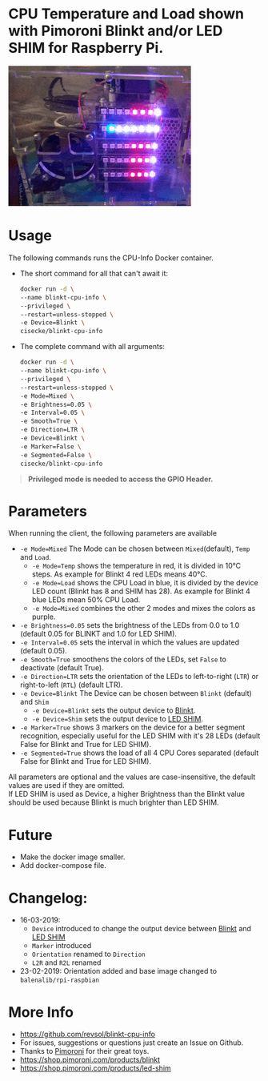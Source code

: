 # CPU Temperature and Load shown with Pimoroni Blinkt and/or LED SHIM for Raspberry Pi.

![Blinkt!](https://raw.githubusercontent.com/Revsol/blinkt-cpu-info/master/cluster-mixed.gif)

# Usage
The following commands runs the CPU-Info Docker container.  
* The short command for all that can't await it:
    ```bash
    docker run -d \
    --name blinkt-cpu-info \
    --privileged \
    --restart=unless-stopped \
    -e Device=Blinkt \
    cisecke/blinkt-cpu-info
    ```
* The complete command with all arguments:
    ```bash
    docker run -d \
    --name blinkt-cpu-info \
    --privileged \
    --restart=unless-stopped \
    -e Mode=Mixed \
    -e Brightness=0.05 \
    -e Interval=0.05 \
    -e Smooth=True \
    -e Direction=LTR \
    -e Device=Blinkt \
    -e Marker=False \
    -e Segmented=False \
    cisecke/blinkt-cpu-info
    ```

> **Privileged mode is needed to access the GPIO Header.**

# Parameters
When running the client, the following parameters are available
* ```-e Mode=Mixed``` The Mode can be chosen between ```Mixed```(default), ```Temp``` and ```Load```.
    * ```-e Mode=Temp``` shows the temperature in red, it is divided in 10°C steps. As example for Blinkt 4 red LEDs means 40°C.
    * ```-e Mode=Load``` shows the CPU Load in blue, it is divided by the device LED count (Blinkt has 8 and SHIM has 28). As example for Blinkt 4 blue LEDs mean 50% CPU Load.
    * ```-e Mode=Mixed``` combines the other 2 modes and mixes the colors as purple.
* ```-e Brightness=0.05``` sets the brightness of the LEDs from 0.0 to 1.0 (default 0.05 for BLINKT and 1.0 for LED SHIM).
* ```-e Interval=0.05``` sets the interval in which the values are updated (default 0.05).
* ```-e Smooth=True``` smoothens the colors of the LEDs, set ```False``` to deactivate (default True).
* ```-e Direction=LTR``` sets the orientation of the LEDs to left-to-right (```LTR```) or right-to-left (```RTL```) (default LTR).
* ```-e Device=Blinkt``` The Device can be chosen between ```Blinkt``` (default) and ```Shim```
    * ```-e Device=Blinkt``` sets the output device to [Blinkt](https://shop.pimoroni.com/products/blinkt).
    * ```-e Device=Shim``` sets the output device to [LED SHIM](https://shop.pimoroni.com/products/led-shim).
* ```-e Marker=True``` shows 3 markers on the device for a better segment recognition, especially useful for the LED SHIM with it's 28 LEDs (default False for Blinkt and True for LED SHIM).
* ```-e Segmented=True``` shows the load of all 4 CPU Cores separated (default False for Blinkt and True for LED SHIM).

All parameters are optional and the values are case-insensitive, the default values are used if they are omitted.  
If LED SHIM is used as Device, a higher Brightness than the Blinkt value should be used because Blinkt is much brighter than LED SHIM.

# Future
* Make the docker image smaller.
* Add docker-compose file.

# Changelog:
* 16-03-2019:
    * ```Device``` introduced to change the output device between [Blinkt](https://shop.pimoroni.com/products/blinkt) and [LED SHIM](https://shop.pimoroni.com/products/led-shim)
    * ```Marker``` introduced
    * ```Orientation``` renamed to ```Direction```
    * ```L2R``` and ```R2L``` renamed
* 23-02-2019: Orientation added and base image changed to ```balenalib/rpi-raspbian```

# More Info
* https://github.com/revsol/blinkt-cpu-info
* For issues, suggestions or questions just create an Issue on Github.
* Thanks to [Pimoroni](https://shop.pimoroni.com/) for their great toys.
* https://shop.pimoroni.com/products/blinkt
* https://shop.pimoroni.com/products/led-shim